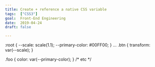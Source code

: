 ```yaml
---
title: Create + reference a native CSS variable
tags:  ["CSS3"]
goal:  Front-End Engineering
date:  2019-04-24
draft: false

---
```

:root {
  --scale: scale(1.1);
  --primary-color: #00FF00; 
}
…
.btn { transform: var(--scale); }

.foo { color: var(--primary-color); }
/* etc */

